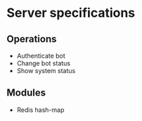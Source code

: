 # Server specifications

## Operations

- Authenticate bot
- Change bot status
- Show system status

## Modules

- Redis hash-map
